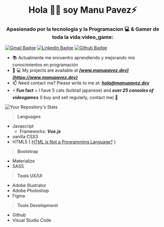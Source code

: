 <h1 align="center">Hola 😶‍🌫️ soy Manu Pavez⚡</h1>
<h3 align="center">Apasionado por la tecnologia y la Programacion 💻 & Gamer de toda la vida:video_game:</h3>

[![Gmail Badge](https://img.shields.io/badge/-hola@manupavez.dev-c14438?style=flat&logo=Gmail&logoColor=white&link=mailto:hola@manupavez.dev)](mailto:hola@manupavez.dev) 
[![Linkedin Badge](https://img.shields.io/badge/-manuelpavez-0072b1?style=flat&logo=Linkedin&logoColor=white&link=https://www.linkedin.com/in/manuel-pavez-chavez/)](https://www.linkedin.com/in/manuel-pavez-chavez/) [![Github Badge](https://img.shields.io/badge/-manuelpavez-grey?style=flat&logo=github&logoColor=white&link=https://github.com/manupavez/)](https://www.github.com/manupavez/)

- :books:	 Actualmente me encuentro aprendiendo y mejorando mis conocimientos en programación
- :briefcase:	💻 My projects are available at ***[www.manupavez.dev](https://www.manupavez.dev)***
- 📫 Need contact me? Please write to me at: ***hola@manupavez.dev***
- ⚡ **Fun fact** > I have 5 cats (bobtail japanese) and ***over 25 consoles of videogames*** (I buy and sell regularly, contact me) :slightly_smiling_face:	

![Your Repository's Stats](https://github-readme-stats.vercel.app/api?username=manupavez&show_icons=true)

>**Languages**
- Javascript
  - Frameworks: ***Vue.js***
- vanilla CSS3 
- HTML5 { [HTML is Not a Programming Language?](https://css-tricks.com/html-is-not-a-programming-language/) }


>**Bootstrap**
- Materialize
- SASS

>**Tools UX/UI**
- Adobe Illustrator
- Adobe Photoshop
- Figma

>**Tools Development**

- Github
- Visual Studio Code
